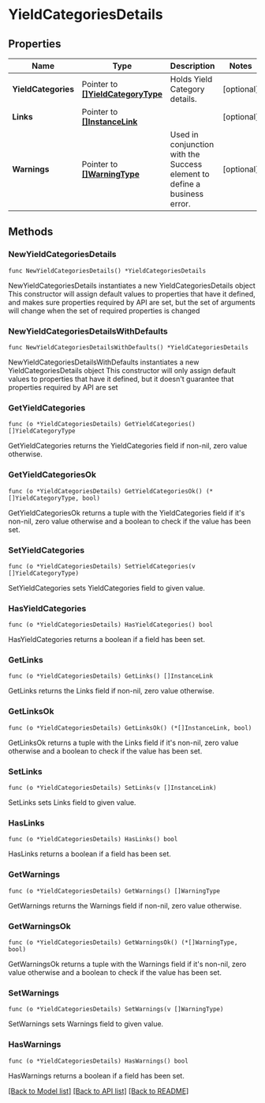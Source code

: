 # YieldCategoriesDetails

## Properties

Name | Type | Description | Notes
------------ | ------------- | ------------- | -------------
**YieldCategories** | Pointer to [**[]YieldCategoryType**](YieldCategoryType.md) | Holds Yield Category details. | [optional] 
**Links** | Pointer to [**[]InstanceLink**](InstanceLink.md) |  | [optional] 
**Warnings** | Pointer to [**[]WarningType**](WarningType.md) | Used in conjunction with the Success element to define a business error. | [optional] 

## Methods

### NewYieldCategoriesDetails

`func NewYieldCategoriesDetails() *YieldCategoriesDetails`

NewYieldCategoriesDetails instantiates a new YieldCategoriesDetails object
This constructor will assign default values to properties that have it defined,
and makes sure properties required by API are set, but the set of arguments
will change when the set of required properties is changed

### NewYieldCategoriesDetailsWithDefaults

`func NewYieldCategoriesDetailsWithDefaults() *YieldCategoriesDetails`

NewYieldCategoriesDetailsWithDefaults instantiates a new YieldCategoriesDetails object
This constructor will only assign default values to properties that have it defined,
but it doesn't guarantee that properties required by API are set

### GetYieldCategories

`func (o *YieldCategoriesDetails) GetYieldCategories() []YieldCategoryType`

GetYieldCategories returns the YieldCategories field if non-nil, zero value otherwise.

### GetYieldCategoriesOk

`func (o *YieldCategoriesDetails) GetYieldCategoriesOk() (*[]YieldCategoryType, bool)`

GetYieldCategoriesOk returns a tuple with the YieldCategories field if it's non-nil, zero value otherwise
and a boolean to check if the value has been set.

### SetYieldCategories

`func (o *YieldCategoriesDetails) SetYieldCategories(v []YieldCategoryType)`

SetYieldCategories sets YieldCategories field to given value.

### HasYieldCategories

`func (o *YieldCategoriesDetails) HasYieldCategories() bool`

HasYieldCategories returns a boolean if a field has been set.

### GetLinks

`func (o *YieldCategoriesDetails) GetLinks() []InstanceLink`

GetLinks returns the Links field if non-nil, zero value otherwise.

### GetLinksOk

`func (o *YieldCategoriesDetails) GetLinksOk() (*[]InstanceLink, bool)`

GetLinksOk returns a tuple with the Links field if it's non-nil, zero value otherwise
and a boolean to check if the value has been set.

### SetLinks

`func (o *YieldCategoriesDetails) SetLinks(v []InstanceLink)`

SetLinks sets Links field to given value.

### HasLinks

`func (o *YieldCategoriesDetails) HasLinks() bool`

HasLinks returns a boolean if a field has been set.

### GetWarnings

`func (o *YieldCategoriesDetails) GetWarnings() []WarningType`

GetWarnings returns the Warnings field if non-nil, zero value otherwise.

### GetWarningsOk

`func (o *YieldCategoriesDetails) GetWarningsOk() (*[]WarningType, bool)`

GetWarningsOk returns a tuple with the Warnings field if it's non-nil, zero value otherwise
and a boolean to check if the value has been set.

### SetWarnings

`func (o *YieldCategoriesDetails) SetWarnings(v []WarningType)`

SetWarnings sets Warnings field to given value.

### HasWarnings

`func (o *YieldCategoriesDetails) HasWarnings() bool`

HasWarnings returns a boolean if a field has been set.


[[Back to Model list]](../README.md#documentation-for-models) [[Back to API list]](../README.md#documentation-for-api-endpoints) [[Back to README]](../README.md)


